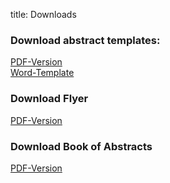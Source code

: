 title: Downloads

### Download abstract templates:

[PDF-Version](EnFI-2015_template.pdf)   
[Word-Template](EnFI-2015_template.doc)

### Download Flyer

[PDF-Version](enfi2015flyer.pdf) 

### Download Book of Abstracts

[PDF-Version](/__downloads/abstractbook_enfi-2015.pdf)
